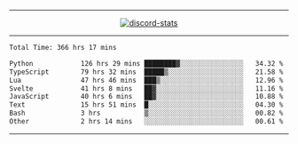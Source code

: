 <a href="https://www.github.com/ripavoid" target="_blank" rel="noreferrer">

-------

<div align='center'>
    <a href='https://discordapp.com/users/825178146797518881'>
        <img align='center' alt='discord-stats' src='https://api.discord-status.me/825178146797518881?nitro&boost=4&gradient=%231e0b1a%2C%23000000%2C%23000000%2C%23160316'></img>
    </a>
</div>

-------

<!--START_SECTION:waka-->

```txt
Total Time: 366 hrs 17 mins

Python            126 hrs 29 mins ████████▓░░░░░░░░░░░░░░░░   34.32 %
TypeScript        79 hrs 32 mins  █████▒░░░░░░░░░░░░░░░░░░░   21.58 %
Lua               47 hrs 46 mins  ███▒░░░░░░░░░░░░░░░░░░░░░   12.96 %
Svelte            41 hrs 8 mins   ██▓░░░░░░░░░░░░░░░░░░░░░░   11.16 %
JavaScript        40 hrs 6 mins   ██▓░░░░░░░░░░░░░░░░░░░░░░   10.88 %
Text              15 hrs 51 mins  █░░░░░░░░░░░░░░░░░░░░░░░░   04.30 %
Bash              3 hrs           ▒░░░░░░░░░░░░░░░░░░░░░░░░   00.82 %
Other             2 hrs 14 mins   ░░░░░░░░░░░░░░░░░░░░░░░░░   00.61 %
```

<!--END_SECTION:waka-->

-------
